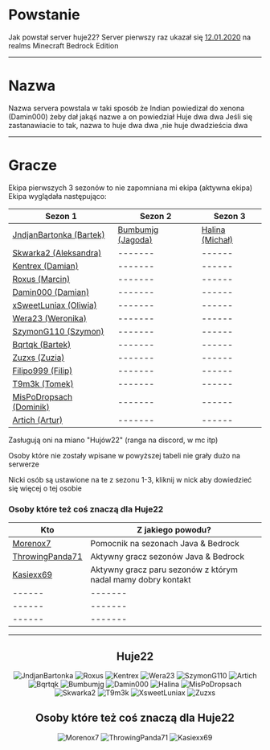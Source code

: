 # Powstanie

Jak powstał server huje22?
Server pierwszy raz ukazał się [12.01.2020](https://github.com/Huje22/Sezony) na realms Minecraft Bedrock Edition

---
# Nazwa

Nazwa servera powstala w taki sposób że Indian powiedizał do xenona (Damin000) żeby dał jakąś nazwe a on powiedział Huje
dwa dwa
Jeśli się zastanawiacie to tak, nazwa to huje dwa dwa ,nie huje dwadzieścia dwa

---
# Gracze

Ekipa pierwszych 3 sezonów to nie zapomniana mi ekipa (aktywna ekipa) </br>
Ekipa wyglądała następująco: </br>

| Sezon 1                                                                 | Sezon 2                                                     | Sezon 3                                                 |
|-------------------------------------------------------------------------|-------------------------------------------------------------|---------------------------------------------------------|
| [JndjanBartonka (Bartek)](..%2F..%2FEkipa%2FHuje22%2FJndjanBartonka.md) | [Bumbumjg (Jagoda)](..%2F..%2FEkipa%2FHuje22%2FBumbumjg.md) | [Halina (Michał)](..%2F..%2FEkipa%2FHuje22%2FHalina.md) |
| [Skwarka2 (Aleksandra)](..%2F..%2FEkipa%2FHuje22%2FSkwarka2.md)         | -------                                                     | ------                                                  |
| [Kentrex (Damian)](..%2F..%2FEkipa%2FHuje22%2FKentrex.md)               | -------                                                     | ------                                                  |
| [Roxus (Marcin)](..%2F..%2FEkipa%2FHuje22%2FRoxus.md)                   | -------                                                     | ------                                                  |
| [Damin000 (Damian)](..%2F..%2FEkipa%2FHuje22%2FDamin000.md)             | -------                                                     | ------                                                  |
| [xSweetLuniax (Oliwia)](..%2F..%2FEkipa%2FHuje22%2FxSweetLuniax.md)     | -------                                                     | ------                                                  |
| [Wera23 (Weronika)](..%2F..%2FEkipa%2FHuje22%2FWera23.md)               | -------                                                     | ------                                                  |
| [SzymonG110 (Szymon)](..%2F..%2FEkipa%2FHuje22%2FSzymoG110.md)          | -------                                                     | ------                                                  |
| [Bqrtqk (Bartek)](..%2F..%2FEkipa%2FHuje22%2FBqrtqk.md)                 | -------                                                     | ------                                                  |
| [Zuzxs (Zuzia)](..%2F..%2FEkipa%2FHuje22%2FZuzxs.md)                    | -------                                                     | ------                                                  |
| [Filipo999 (Filip)](..%2F..%2FEkipa%2FHuje22%2FFilipo999.md)            | -------                                                     | ------                                                  |
| [T9m3k (Tomek)](..%2F..%2FEkipa%2FHuje22%2FT9m3k.md)                    | -------                                                     | ------                                                  |
| [MisPoDropsach (Dominik)](..%2F..%2FEkipa%2FHuje22%2FMisPoDropsach.md)  | -------                                                     | ------                                                  |
| [Artich (Artur)](..%2F..%2FEkipa%2FHuje22%2FArtich.md)                  | -------                                                     | ------                                                  |

Zasługują oni na miano "Hujów22" (ranga na discord, w mc itp) <br>

Osoby które nie zostały wpisane w powyższej tabeli nie grały dużo na serwerze </br>

Nicki osób są ustawione na te z sezonu 1-3, kliknij w nick aby dowiedzieć się więcej o tej osobie </br>

### Osoby które też coś znaczą dla Huje22

| Kto                                                                 | Z jakiego powodu?                                            | 
|---------------------------------------------------------------------|--------------------------------------------------------------|
| [Morenox7](..%2F..%2FEkipa%2FSta%C5%BC%2FMorenox7.md)               | Pomocnik na sezonach Java & Bedrock                          | 
| [ThrowingPanda71](..%2F..%2FEkipa%2FSta%C5%BC%2FThrowingPanda71.md) | Aktywny gracz sezonów Java & Bedrock                         |  
| [Kasiexx69](..%2F..%2FEkipa%2FSta%C5%BC%2FKasiexx69.md)             | Aktywny gracz paru sezonów z którym nadal mamy dobry kontakt | 
| ------                                                              | -------                                                      |
| ------                                                              | -------                                                      | 
| ------                                                              | -------                                                      | 

---

<div align="center">

[//]: # (Kornat nawet jakby mniał premke by grał stevem)

[//]: # (Brak danych na temat Filipo999)

## Huje22

![JndjanBartonka](https://mineskin.eu/armor/bust/JndjanBartonka/60.png)
![Roxus](https://mineskin.eu/armor/bust/RoXuSTheWolf/60.png)
![Kentrex](https://mineskin.eu/armor/bust/kentrex/60.png)
![Wera23](https://mineskin.eu/armor/bust/WeraNotFound/60.png)
![SzymonG110](https://mineskin.eu/armor/bust/Modaek10/60.png)
![Artich](https://mineskin.eu/armor/bust/artxch/60.png)
![Bqrtqk](https://mineskin.eu/armor/bust/Bqrtqk/60.png)
![Bumbumjg](https://mineskin.eu/armor/bust/Bumbumjg/60.png)
![Damin000](https://mineskin.eu/armor/bust/Damin000/60.png)
![Halina](https://mineskin.eu/armor/bust/Komunizhehe/60.png)
![MisPoDropsach](https://mineskin.eu/armor/bust/MisPoDropsach/60.png)
![Skwarka2](https://mineskin.eu/armor/bust/Skwarka2/60.png)
![T9m3k](https://mineskin.eu/armor/bust/T9m3k/60.png)
![XsweetLuniax](https://mineskin.eu/armor/bust/LadyZazuka/60.png)
![Zuzxs](https://mineskin.eu/armor/bust/Zuzxs/60.png)

## Osoby które też coś znaczą dla Huje22

![Morenox7](https://mineskin.eu/armor/bust/morenox7/60.png)
![ThrowingPanda71](https://mineskin.eu/armor/bust/ThrowingPanda71/60.png)
![Kasiexx69](https://mineskin.eu/armor/bust/Kasiexx69/60.png)

</div>
